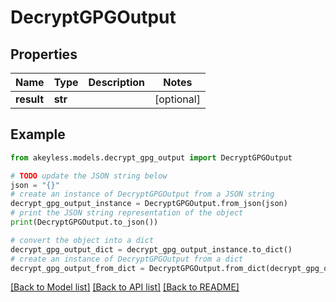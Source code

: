 # DecryptGPGOutput


## Properties

Name | Type | Description | Notes
------------ | ------------- | ------------- | -------------
**result** | **str** |  | [optional] 

## Example

```python
from akeyless.models.decrypt_gpg_output import DecryptGPGOutput

# TODO update the JSON string below
json = "{}"
# create an instance of DecryptGPGOutput from a JSON string
decrypt_gpg_output_instance = DecryptGPGOutput.from_json(json)
# print the JSON string representation of the object
print(DecryptGPGOutput.to_json())

# convert the object into a dict
decrypt_gpg_output_dict = decrypt_gpg_output_instance.to_dict()
# create an instance of DecryptGPGOutput from a dict
decrypt_gpg_output_from_dict = DecryptGPGOutput.from_dict(decrypt_gpg_output_dict)
```
[[Back to Model list]](../README.md#documentation-for-models) [[Back to API list]](../README.md#documentation-for-api-endpoints) [[Back to README]](../README.md)


